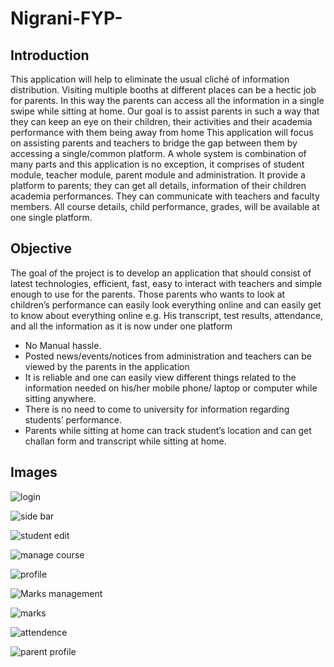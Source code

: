 # Nigrani-FYP-
## Introduction
This application will help to eliminate the usual cliché of information distribution. Visiting
multiple booths at different places can be a hectic job for parents. In this way the parents
can access all the information in a single swipe while sitting at home. Our goal is to assist
parents in such a way that they can keep an eye on their children, their activities and their
academia performance with them being away from home
This application will focus on assisting parents and teachers to bridge the gap between
them by accessing a single/common platform. A whole system is combination of many
parts and this application is no exception, it comprises of student module, teacher module,
parent module and administration. It provide a platform to parents; they can get all details,
information of their children academia performances. They can communicate with teachers
and faculty members. All course details, child performance, grades, will be available at one
single platform.
## Objective
The goal of the project is to develop an application that should consist of latest
technologies, efficient, fast, easy to interact with teachers and simple enough to use for the
parents. Those parents who wants to look at children’s performance can easily look
everything online and can easily get to know about everything online e.g. His transcript,
test results, attendance, and all the information as it is now under one platform
- No Manual hassle.
- Posted news/events/notices from administration and teachers can be viewed by
the parents in the application
- It is reliable and one can easily view different things related to the information
needed on his/her mobile phone/ laptop or computer while sitting anywhere.
- There is no need to come to university for information regarding students’
performance.
- Parents while sitting at home can track student’s location and can get challan
form and transcript while sitting at home.
## Images

![login](https://g75qdq.dm.files.1drv.com/y4mBqVcy7FMTMT8DnAC4BRQsjfMA580P5-Z4wrlNv68rhgNY6HYNFZuwHp-YrYDoW7cOd6fxMgKo3v6fkDlAIrzHdvIN9xEi7amtdtNbhKxLoc28lrr-DZpG4pdH5Th7OcKAkyhC7KulSu4ZWv2fEax0tyTCripG67lhBj4j6euNCm7txs6bLSrIWvZxFZ1tM5Dl-qY5Bp5uuSxzeqKT0_g5g?width=420&height=749&cropmode=none)

![side bar](https://g759dq.dm.files.1drv.com/y4mDu7j2gT-PouZGPfaSa-Mp2rsRUtmvrcG_bvivEyLnCh7cBDfyGAmqcM1zI4FX-mP7_67lkI5SG6p7joogwlqURXb-WWxtx3rQ3aYlj493_EXCvTGCduab_lGsJazWnfOc27ykBv26HHgAlzX4r_XU-B_OwtBSptz1ZNTNbnDL7cl-eoOT_betyQTyv8yAhyxQToH16pxi6yKMMqDIvmRhg?width=421&height=754&cropmode=none)

![student edit](https://kr5qdq.dm.files.1drv.com/y4mOi0REPH8ARZRP_FjuoGaaSV8MyrALFg9TXAEU4v7Xl603i6ZHMqXVgGe6sujdysj3JCw6ncj6l4yK9KqlhJpSiX82pSkNciVc6dT1ABG9BgOoObk7KuHckblN6a5KdpZORMWTfhkcaMg1OHkuvNLrP6fQPPk2WRYPEXeR9uGkXO2081YbxcJzUzRGy4RmPgus0IziIhLVkcTxDf8dlWpmQ?width=427&height=759&cropmode=none)

![manage course](https://kr59dq.dm.files.1drv.com/y4mP5zXWSh64kwOpmIV7j2LfxEOOLLMF-OU3LptiJ5NhEyx31ZRlHIWWvQOytpsF4epnTUeluH8D8vcQsqCnHMwdpnWjAtu1DIEcnw96Z4QZaS3gPb2U-2RXadPW43hd9rGIV83IaoofRPq_ICqwhJ07aUmBsRbCW_h2rNSn2HUH95DN6IWZTvgu_nYkhA188TNcCZ6I5qpeUSR-B_l19ppAA?width=432&height=763&cropmode=none)


![profile](https://jr6bdq.dm.files.1drv.com/y4m7rcpL-48sLIqE6Gj9_prQZFpJa_cOqGP5SNHznyaJCxzo4J622nZghuQlD7aIGHzwPudfELDZ-Tb3QGvdKtgfAT5xK-pLqEq0b3sDu1Tq5Qq9QwoQAOjWjdTX7jDW_EeYFoewDEq2zIyLE0I8HQm2eDWxXpUWImW_qCnzYD30hV08YvlrsYDv0hLgxNDMJTeNT0aaL-u53ix5YLUBYo2aQ?width=416&height=756&cropmode=none)

![Marks management](https://jr59dq.dm.files.1drv.com/y4mRMN6KK8oOA-ojHGClaY9L0bAX2CDpsWXvk_YVl3Hj_gzEj6T8dPMnLGT-9Pd315OXYmuOEn8yvmVOus2NxkdnyGyL4QBYll8fOGorJIGvapEDYs4vyVL3w-TwpCytrpdhgPoEB1bax78AzKvDFgmxr3_4fP2M33Rz3sRYcnPISlDf2m95V1oxZ87vnZoktQcSDM6DHoxTJrlGX7lab-maQ?width=432&height=766&cropmode=none)

![marks](https://jr56dq.dm.files.1drv.com/y4m05qqvn6Y8EdqhbAjuUqXinyDG1YMgy0QXP-WsOEakjleX3zg-wsBIz_UaVDz2uu4XEMpKY5VV_4Zg5xvffjudzWFW6SWXIQqGU8s0gIpRi2SHAdTSBAxovModTRxbQTD91TmMT3tJBiziyyesZNknW8D__vIdVLZ5MOXufDPwnCJJyNEYhHY0MqEG_oMv8aH6IywFCQMKeE6dqFxSjG2PA?width=431&height=759&cropmode=none)


![attendence](https://jr6cdq.dm.files.1drv.com/y4m6hNhk8JhptRSvufq1eQdv13dQ8H825GZWVCxliXLeHrm6_5SeLx2yBSNvAQPGOQD4kevXO0aDleBvYamg_UzM6nbz98FlXYmpKEtIXL9hvPaNqoNf6Hg7SrpQaagnZ3s3DOm6q7yvsA5yv5qhvZZRaUIB_aMv7BCnKMJ0r5CHDz5rSmfVMAhC8mChkahv2wt5s7vWDVEwpldJktCv64f2g?width=428&height=762&cropmode=none)

![parent profile](https://hl6bdq.dm.files.1drv.com/y4mRZplwUvwevB88Hlznhc9KH21UjZPE01HWCdA4wuzIAtEGcu4ozgOniuhnJImhzulAUO0Y00QriCQwuTWOFE48CCiq3FiHi7vwr7YCNjnYwEnyJphsKGcjeWXKFe-1vPB0sTk_7hZnD7lPJn2oI4G4JJqrG7VPBXUppZ-JOQ6yEc4c1XLhwUeEaXIw9jP9Uzq3E81apmqZ2Iye4fybJRK1A?width=434&height=763&cropmode=none)



